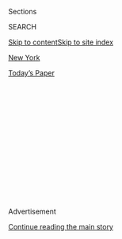 <div id="app">

<div>

<div>

<div>

<div class="NYTAppHideMasthead css-1q2w90k e1suatyy0">

<div class="section css-ui9rw0 e1suatyy2">

<div class="css-eph4ug er09x8g0">

<div class="css-6n7j50">

</div>

<span class="css-1dv1kvn">Sections</span>

<div class="css-10488qs">

<span class="css-1dv1kvn">SEARCH</span>

</div>

[Skip to content](#site-content)[Skip to site index](#site-index)

</div>

<div id="masthead-section-label" class="css-1wr3we4 eaxe0e00">

[New
York](https://www.nytimes3xbfgragh.onion/section/nyregion)

</div>

<div class="css-10698na e1huz5gh0">

</div>

</div>

<div id="masthead-bar-one" class="section hasLinks css-15hmgas e1csuq9d3">

<div class="css-uqyvli e1csuq9d0">

</div>

<div class="css-1uqjmks e1csuq9d1">

</div>

<div class="css-9e9ivx">

[](https://myaccount.nytimes3xbfgragh.onion/auth/login?response_type=cookie&client_id=vi)

</div>

<div class="css-1bvtpon e1csuq9d2">

[Today’s
Paper](https://www.nytimes3xbfgragh.onion/section/todayspaper)

</div>

</div>

</div>

</div>

<div data-aria-hidden="false">

<div id="site-content" data-role="main">

<div>

<div class="css-1aor85t" style="opacity:0.000000001;z-index:-1;visibility:hidden">

<div class="css-1hqnpie">

<div class="css-epjblv">

<span class="css-17xtcya">[New
York](/section/nyregion)</span><span class="css-x15j1o">|</span><span class="css-fwqvlz">6
Takeaways From Michael Cohen’s Guilty
Plea</span>

</div>

<div class="css-k008qs">

<div class="css-1iwv8en">

<span class="css-18z7m18"></span>

<div>

</div>

</div>

<span class="css-1n6z4y">https://nyti.ms/2MKkzRA</span>

<div class="css-1705lsu">

<div class="css-4xjgmj">

<div class="css-4skfbu" data-role="toolbar" data-aria-label="Social Media Share buttons, Save button, and Comments Panel with current comment count" data-testid="share-tools">

  - 
  - 
  - 
  - 
    
    <div class="css-6n7j50">
    
    </div>

  - 
  - 

</div>

</div>

</div>

</div>

</div>

</div>

<div id="NYT_TOP_BANNER_REGION" class="css-13pd83m">

</div>

<div id="top-wrapper" class="css-1sy8kpn">

<div id="top-slug" class="css-l9onyx">

Advertisement

</div>

[Continue reading the main
story](#after-top)

<div class="ad top-wrapper" style="text-align:center;height:100%;display:block;min-height:250px">

<div id="top" class="place-ad" data-position="top" data-size-key="top">

</div>

</div>

<div id="after-top">

</div>

</div>

<div id="sponsor-wrapper" class="css-1hyfx7x">

<div id="sponsor-slug" class="css-19vbshk">

Supported by

</div>

[Continue reading the main
story](#after-sponsor)

<div id="sponsor" class="ad sponsor-wrapper" style="text-align:center;height:100%;display:block">

</div>

<div id="after-sponsor">

</div>

</div>

<div class="css-1vkm6nb ehdk2mb0">

# 6 Takeaways From Michael Cohen’s Guilty Plea

</div>

<div class="css-79elbk" data-testid="photoviewer-wrapper">

<div class="css-z3e15g" data-testid="photoviewer-wrapper-hidden">

</div>

<div class="css-1a48zt4 ehw59r15" data-testid="photoviewer-children">

![<span class="css-16f3y1r e13ogyst0" data-aria-hidden="true">Michael D.
Cohen, a longtime personal lawyer for President Trump, leaving Federal
District Court in Manhattan on Tuesday after pleading guilty to eight
counts brought against
him.</span><span class="css-cnj6d5 e1z0qqy90" itemprop="copyrightHolder"><span class="css-1ly73wi e1tej78p0">Credit...</span><span><span>Andres
Kudacki for The New York
Times</span></span></span>](https://static01.graylady3jvrrxbe.onion/images/2018/08/22/nyregion/22cohentakeaway_xp/22cohentakeaway_xp-articleLarge.jpg?quality=75&auto=webp&disable=upscale)

</div>

</div>

<div class="css-xt80pu e12qa4dv0">

<div class="css-18e8msd">

<div class="css-vp77d3 epjyd6m0">

<div class="css-1baulvz">

By [<span class="css-1baulvz last-byline" itemprop="name">Alan
Feuer</span>](http://www.nytimes3xbfgragh.onion/by/alan-feuer)

</div>

</div>

  - Aug. 21,
    2018

  - 
    
    <div class="css-4xjgmj">
    
    <div class="css-d8bdto" data-role="toolbar" data-aria-label="Social Media Share buttons, Save button, and Comments Panel with current comment count" data-testid="share-tools">
    
      - 
      - 
      - 
      - 
        
        <div class="css-6n7j50">
        
        </div>
    
      - 
      - 
    
    </div>
    
    </div>

</div>

</div>

<div class="section meteredContent css-1r7ky0e" name="articleBody" itemprop="articleBody">

<div class="css-1fanzo5 StoryBodyCompanionColumn">

<div class="css-53u6y8">

You could easily be confused by the sheer number and variety of the
criminal charges that Michael D. Cohen, President Trump’s onetime fixer
and personal lawyer, [pleaded guilty to on
Tuesday](https://www.nytimes3xbfgragh.onion/2018/08/21/nyregion/michael-cohen-plea-deal-trump.html)in
Federal District Court in Manhattan.

After all, the combative Mr. Cohen, a former vice president at the Trump
Organization, was accused of violating laws that involved [his taxi
business](https://www.nytimes3xbfgragh.onion/2018/05/05/business/michael-cohen-lawyer-trump.html),
[his financial dealings with at least three
banks](https://www.nytimes3xbfgragh.onion/2018/08/19/nyregion/michael-cohen-loans-donald-trump.html)
and — it was the headline allegation — his secretive efforts to
influence the 2016 presidential election. He admitted [joining forces
with the nation’s best-known supermarket
tabloid](https://www.nytimes3xbfgragh.onion/2018/04/11/us/politics/trump-national-enquirer-american-media.html)
to buy the silence of at least two women who claimed they had affairs
with Mr. Trump.

Making matters more arcane, some of these purported crimes overlapped,
the government said.

Mr. Cohen, for instance, was said to have used a fraudulently obtained
home-equity loan to pay off one of the women, a pornographic film star,
Stephanie Clifford, better known as Stormy Daniels.

The charging documents describe a universe of shady dealings and
unsavory characters. None of the revelations seem helpful to Mr. Trump.

</div>

</div>

<div class="css-1fanzo5 StoryBodyCompanionColumn">

<div class="css-53u6y8">

Here are six takeaways from what happened in court — and what was
disclosed in court papers.

</div>

</div>

![<span class="css-16f3y1r e13ogyst0">President Trump’s former lawyer
Michael Cohen has been sentenced to prison for offenses, including
paying women for their silence during the 2016 election. Here’s a look
at how this could affect the
president.</span><span class="css-cch8ym"><span class="css-1dv1kvn">Credit</span><span class="css-cnj6d5 e1z0qqy90" itemprop="copyrightHolder"><span class="css-1ly73wi e1tej78p0">Credit...</span><span>Chang
W. Lee/The New York
Times</span></span></span>](https://static01.graylady3jvrrxbe.onion/images/2018/12/13/nyregion/13cohen-promo2/13cohen-promo2-videoSixteenByNine3000-v4.jpg)

<div class="css-1fanzo5 StoryBodyCompanionColumn">

<div class="css-53u6y8">

## The Stormy Daniels cover-up almost fell apart.

According to the government, in October 2016 — one month before the
presidential election — Ms. Clifford, who has a second career as an
exotic dancer, reached out through her agent to the National Enquirer,
the gossip magazine owned by [David J.
Pecker](https://www.nytimes3xbfgragh.onion/2018/03/29/us/politics/trump-national-enquirer-david-pecker.html),
a longtime friend and supporter of Mr. Trump.

She had what she believed was a hot story, the government said: the tale
of her alleged affair with Mr. Trump.

Court papers say Mr. Pecker and an editor at the National Enquirer then
reached out to Mr. Cohen, putting him in touch with Keith Davidson, a
Los Angeles lawyer who was representing Ms. Clifford. Over the next few
days, the papers claim, Mr. Cohen negotiated a deal to pay Ms. Clifford
$130,000 to keep her silent about the affair.

By Oct. 25, however, just two weeks before voters would go to the polls,
the deal had not been signed yet, the government said. And even worse,
prosecutors claim, Mr. Davidson was threatening to take his client and
her scoop to another publication.

</div>

</div>

<div class="css-1fanzo5 StoryBodyCompanionColumn">

<div class="css-53u6y8">

It was at that point, court papers say, that the unnamed editor from the
National Enquirer sent Mr. Cohen a text message, saying, “We have to
coordinate something on the matter” or “it could look awfully bad for
everyone.”

Not long after, prosecutors said, the editor and Mr. Pecker called Mr.
Cohen on an encrypted phone application, and Mr. Cohen agreed to make
the payment.

The very next day, the government said, Mr. Cohen withdrew $131,000 from
the fraudulent home-equity loan he had gotten that year and placed it
into the account of a shell company he had created, Essential
Consultants LLC.

Then, on Oct. 27, in an effort to influence the 2016 presidential
election, prosecutors say, he wired $130,000 to Ms. Clifford’s lawyer,
Mr. Davidson, apparently keeping the extra $1,000 for himself.

</div>

</div>

![<span class="css-16f3y1r e13ogyst0">Here’s a guide to understanding
the White House scandal after Michael Cohen’s admission that President
Trump directed him to give the porn star Stormy Daniels hush
money.</span>](https://static01.graylady3jvrrxbe.onion/images/2018/03/09/us/politics/PRE_COHEN_COVER-IMAGE_v3_BW/PRE_COHEN_COVER-IMAGE_v3_BW-videoSixteenByNineJumbo1600.jpg)

<div id="doc-basic-promo-182" class="section interactive-content interactive-size-scoop css-174j8de" data-id="100000006065941">

## Cohen’s Plea Deal and Charges

The plea agreement between Michael D. Cohen and prosecutors along with
the charges to which Mr. Cohen pleaded
guilty.

<div class="css-17ih8de interactive-body" data-sourceid="100000006065941">

![30 pages, 4.84
MB](https://int.graylady3jvrrxbe.onion/data/documenthelper/182-cohen-plea-deal/9bc6cd47e7c48e9f9469/optimized/thumbnail.png)

</div>

</div>

<div class="css-1fanzo5 StoryBodyCompanionColumn">

<div class="css-53u6y8">

## He seemed to like to hold on to evidence.

A few months earlier, in June 2016, [Karen
McDougal](https://www.nytimes3xbfgragh.onion/2018/03/22/us/politics/karen-mcdougal-interview.html),
a former Playboy model, started searching for a publication to which she
could sell her own tale of an affair with Mr. Trump, the government
said. She, too, was represented by Mr. Davidson.

</div>

</div>

<div class="css-1fanzo5 StoryBodyCompanionColumn">

<div class="css-53u6y8">

In August that year, the National Enquirer struck a deal with Ms.
McDougal and Mr. Davidson to purchase what court papers called the
“limited life rights” to her story of infidelity.

In exchange, the government said, the National Enquirer agreed to pay
Ms. McDougal $150,000 and promised to feature her on two of its covers
and to publish more than 100 articles she wrote.

Mr. Cohen was also part of this deal, prosecutors claim, and to
facilitate it, he created another shell company called Resolution
Consultants LLC.

But before the agreement was consummated, court papers say, the National
Enquirer’s owner, Mr. Pecker, told Mr. Cohen to tear it up.

Mr. Cohen, however, did not tear it up, the government said.

The paperwork was later found by federal agents when they performed “a
judicially authorized search” of Mr. Cohen’s office, prosecutors said.

## He lied to banks, prosecutors say. Often.

Much of the 22-page criminal information detailing Mr. Cohen’s alleged
legal violations involved false statements he is said to have made to
banks.

Beginning in 2010, Mr. Cohen began to rack up debts with one bank that
ultimately totaled about $20 million, according to court papers.

</div>

</div>

<div class="css-1fanzo5 StoryBodyCompanionColumn">

<div class="css-53u6y8">

But his problems started in earnest in 2013, the government said, when
he successfully applied, through a different bank, for a mortgage for an
apartment on Park Avenue and claimed in his paperwork that he only owed
the first bank $6.4 million in outstanding loans.

He neglected to mention he was also on the hook for another $14 million
in lines of credit, according to court documents.

Compounding his troubles, the government said, Mr. Cohen also tried to
buy an $8.5 million summer home in 2015 and, once again, never disclosed
his line of credit. When the second bank questioned him about the $14
million he owed, he “misled” it, prosecutors said, saying he had closed
the line of credit in 2014.

In December 2015, Mr. Cohen asked the bank for more money — this time
for a $500,000 home-equity loan, the government said. (The same one he
is accused of having used to pay Ms. Clifford.)

</div>

</div>

<div class="css-1fanzo5 StoryBodyCompanionColumn">

<div class="css-53u6y8">

In getting the loan, court papers say, Mr. Cohen “significantly
understated” his debt and falsely represented that he was worth more
than $40 million at the time.

## A profitable taxi business — but maybe not on his taxes.

Mr. Cohen had been involved in the taxi business for years, the
government said, earning millions of dollars by leasing taxi medallions
to operators in Chicago and New York who paid him a portion of their
income.

</div>

</div>

<div class="css-1fanzo5 StoryBodyCompanionColumn">

<div class="css-53u6y8">

He also made money, prosecutors said, by offering what amounted to a
total of $6 million in personal loans to one taxi operator and
collecting interest.

The problem was, the government said, Mr. Cohen did not pay taxes on
much of the money he made from the medallions and the loans.

Instead, the government said, he hid millions of dollars in profits in
his and his wife’s bank accounts and failed to tell his personal
accountant.

## Wait, there’s more (including a French handbag).

Mr. Cohen not only disguised the income he earned from his taxi
business, prosecutors said, but he also failed to disclose $100,000 he
made in 2014 from brokering the sale of a piece of property in “a
private aviation community” in Ocala, Fla., and another $30,000 he made
from brokering the sale of a Birkin bag, “a highly coveted French
handbag,” the government explained.

Then there was the $200,000 in consulting fees that he took in and did
not disclose as income from working with “an assisted living company,”
prosecutors said, which he gave advice to about real-estate deals.

## Enough about Mr. Cohen. What does this mean for the president?

At the moment, it’s hard to say.

Mr. Cohen’s plea agreement with the prosecutors in Manhattan does not
require him to cooperate with other pending investigations. But it also
does not preclude him in telling what he knows about Mr. Trump to
investigators working with the special counsel, Robert S. Mueller III,
who is looking into potential ties between the Trump campaign and
Russia.

Mr. Cohen’s agreement with the government contains a provision that
could allow him to receive a significantly reduced sentence. If Mr.
Cohen were to substantially assist the special counsel’s investigation,
Mr. Mueller could recommend a reduction.

</div>

</div>

<div class="css-1fanzo5 StoryBodyCompanionColumn">

<div class="css-53u6y8">

Looming over negotiations between prosecutors and Mr. Cohen has been the
possibility of a presidential pardon.

Mr. Cohen’s lawyer at one point raised the [issue of a
pardon](https://www.nytimes3xbfgragh.onion/2018/05/31/us/politics/pardons-trump.html)
with Mr. Trump’s several months ago, The Times reported.

By striking a deal with Mr. Cohen that includes prison time, federal
authorities were aware of the risk that the president might pardon him.

But the president has given no indication that he was leaning toward
one.

</div>

</div>

</div>

<div>

</div>

<div>

</div>

<div>

</div>

<div>

<div id="bottom-wrapper" class="css-1ede5it">

<div id="bottom-slug" class="css-l9onyx">

Advertisement

</div>

[Continue reading the main
story](#after-bottom)

<div id="bottom" class="ad bottom-wrapper" style="text-align:center;height:100%;display:block;min-height:90px">

</div>

<div id="after-bottom">

</div>

</div>

</div>

</div>

</div>

## Site Index

<div>

</div>

## Site Information Navigation

  - [© <span>2020</span> <span>The New York Times
    Company</span>](https://help.nytimes3xbfgragh.onion/hc/en-us/articles/115014792127-Copyright-notice)

<!-- end list -->

  - [NYTCo](https://www.nytco.com/)
  - [Contact
    Us](https://help.nytimes3xbfgragh.onion/hc/en-us/articles/115015385887-Contact-Us)
  - [Work with us](https://www.nytco.com/careers/)
  - [Advertise](https://nytmediakit.com/)
  - [T Brand Studio](http://www.tbrandstudio.com/)
  - [Your Ad
    Choices](https://www.nytimes3xbfgragh.onion/privacy/cookie-policy#how-do-i-manage-trackers)
  - [Privacy](https://www.nytimes3xbfgragh.onion/privacy)
  - [Terms of
    Service](https://help.nytimes3xbfgragh.onion/hc/en-us/articles/115014893428-Terms-of-service)
  - [Terms of
    Sale](https://help.nytimes3xbfgragh.onion/hc/en-us/articles/115014893968-Terms-of-sale)
  - [Site
    Map](https://spiderbites.nytimes3xbfgragh.onion)
  - [Help](https://help.nytimes3xbfgragh.onion/hc/en-us)
  - [Subscriptions](https://www.nytimes3xbfgragh.onion/subscription?campaignId=37WXW)

</div>

</div>

</div>

</div>
